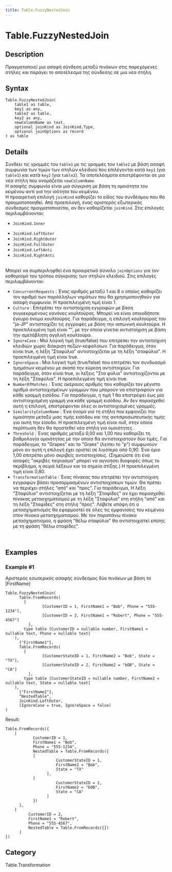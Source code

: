 ```yaml
---
title: Table.FuzzyNestedJoin
---
```


# Table.FuzzyNestedJoin


## Description

Πραγματοποιεί μια ασαφή σύνδεση μεταξύ πινάκων στις παρεχόμενες στήλες και παράγει το αποτέλεσμα της σύνδεσης σε μια νέα στήλη.


## Syntax

```powerquery
Table.FuzzyNestedJoin(
    table1 as table,
    key1 as any,
    table2 as table,
    key2 as any,
    newColumnName as text,
    optional joinKind as JoinKind.Type,
    optional joinOptions as record
) as table
```


## Details

Συνδέει τις γραμμές του <code>table1</code> με τις γραμμές του <code>table2</code> με βάση ασαφή συμφωνία των τιμών των στηλών κλειδιού που επιλέγονται κατά <code>key1</code> (για <code>table1</code>) και κατά <code>key2</code> (για <code>table2</code>). Τα αποτελέσματα επιστρέφονται σε μια νέα στήλη που ονομάζεται <code>newColumnName</code>.<br />Η ασαφής συμφωνία είναι μια σύγκριση με βάση τη ομοιότητα του κειμένου αντί για την ισότητα του κειμένου.<br />Η προαιρετική επιλογή <code>joinKind</code> καθορίζει το είδος του συνδέσμου που θα πραγματοποιηθεί. Από προεπιλογή, ένας αριστερός εξωτερικός σύνδεσμος πραγματοποιείται, αν δεν καθορίζεται <code>joinKind</code>. Στις επιλογές περιλαμβάνονται:    <ul><li><code>JoinKind.Inner</code></li>
<li><code>JoinKind.LeftOuter</code></li>
<li><code>JoinKind.RightOuter</code></li>
<li><code>JoinKind.FullOuter</code></li>
<li><code>JoinKind.LeftAnti</code></li>
<li><code>JoinKind.RightAnti</code></li>
</ul><br />Μπορεί να συμπεριληφθεί ένα προαιρετικό σύνολο <code>joinOptions</code> για τον καθορισμό του τρόπου σύγκρισης των στηλών κλειδιού. Στις επιλογές περιλαμβάνονται:    <ul><li><code>ConcurrentRequests</code> : Ένας αριθμός μεταξύ 1 και 8 ο οποίος καθορίζει τον αριθμό των παράλληλων νημάτων που θα χρησιμοποιηθούν για ασαφή συμφωνία. Η προεπιλεγμένη τιμή είναι 1.</li><li><code>Culture</code> : Επιτρέπει την αντιστοίχιση εγγραφών με βάση συγκεκριμένους κανόνες κουλτούρας. Μπορεί να είναι οποιοδήποτε έγκυρο όνομα κουλτούρας. Για παράδειγμα, η επιλογή κουλτούρας του &quot;ja-JP&quot; αντιστοιχίζει τις εγγραφές με βάση την ιαπωνική κουλτούρα. Η προεπιλεγμένη τιμή είναι &quot;&quot;, με την οποία γίνεται αντιστοίχιση με βάση την αμετάβλητη αγγλική κουλτούρα.</li><li><code>IgnoreCase</code> : Μια λογική τιμή (true/false) που επιτρέπει την αντιστοίχιση κλειδιών χωρίς διάκριση πεζών-κεφαλαίων. Για παράδειγμα, όταν είναι true, η λέξη &quot;Σταφύλια&quot; αντιστοιχίζεται με τη λέξη &quot;σταφύλια&quot;. Η προεπιλεγμένη τιμή είναι true.</li><li><code>IgnoreSpace</code> : Μια λογική τιμή (true/false) που επιτρέπει τον συνδυασμό τμημάτων κειμένου με σκοπό την εύρεση αντιστοιχιών. Για παράδειγμα, όταν είναι true, οι λέξεις &quot;Στα φύλια&quot; αντιστοιχίζονται με τη λέξη &quot;Σταφύλια&quot;. Η προεπιλεγμένη τιμή είναι true.</li><li><code>NumberOfMatches</code> : Ένας ακέραιος αριθμός που καθορίζει τον μέγιστο αριθμό αντιστοιχισμένων γραμμών που μπορούν να επιστραφούν για κάθε γραμμή εισόδου. Για παράδειγμα, η τιμή 1 θα επιστρέψει έως μία αντιστοιχισμένη γραμμή για κάθε γραμμή εισόδου. Αν δεν παρασχεθεί αυτή η επιλογή, επιστρέφονται όλες οι αντιστοιχισμένες γραμμές.</li><li><code>SimilarityColumnName</code> : Ένα όνομα για τη στήλη που εμφανίζει την ομοιότητα μεταξύ μιας τιμής εισόδου και της αντιπροσωπευτικής τιμής για αυτή την είσοδο. Η προεπιλεγμένη τιμή είναι null, στην οποία περίπτωση δεν θα προστεθεί νέα στήλη για ομοιότητες.</li><li><code>Threshold</code> : Ένας αριθμός μεταξύ 0,00 και 1,00 που καθορίζει τη βαθμολογία ομοιότητας με την οποία θα αντιστοιχιστούν δύο τιμές.    Για παράδειγμα, το &quot;Grapes&quot; και το &quot;Graes&quot; (λείπει το &quot;p&quot;) συμφωνούν μόνο αν αυτή η επιλογή έχει οριστεί σε λιγότερο από 0,90.    Ένα όριο 1,00 επιτρέπει μόνο ακριβείς αντιστοιχίσεις. (Σημειώστε ότι ένα ασαφές &quot;ακριβές ταίριασμα&quot; μπορεί να αγνοήσει διαφορές όπως το περίβλημα, η σειρά λέξεων και τα σημεία στίξης.)    Η προεπιλεγμένη τιμή είναι 0,80.</li><li><code>TransformationTable</code> : Ένας πίνακας που επιτρέπει την αντιστοίχιση εγγραφών βάσει προσαρμοσμένων αντιστοιχίσεων τιμών. Θα πρέπει να περιέχει στήλες &quot;από&quot; και &quot;προς&quot;. Για παράδειγμα, Η λέξη &quot;Σταφύλια&quot; αντιστοιχίζεται με τη λέξη &quot;Σταφίδες&quot; αν έχει παρασχεθεί πίνακας μετασχηματισμού με τη λέξη &quot;Σταφύλια&quot; στη στήλη &quot;από&quot; και τη λέξη &quot;Σταφίδες&quot; στη στήλη &quot;προς&quot;. Λάβετε υπόψη ότι ο μετασχηματισμός θα εφαρμοστεί σε όλες τις εμφανίσεις του κειμένου στον πίνακα μετασχηματισμού. Με τον παραπάνω πίνακα μετασχηματισμού, η φράση &quot;θέλω σταφύλια&quot; θα αντιστοιχιστεί επίσης με τη φράση &quot;θέλω σταφίδες&quot;.</li></ul><br />


## Examples

### Example #1 
Αριστερός εσωτερικός ασαφής σύνδεσμος δύο πινάκων με βάση το [FirstName]
```powerquery
Table.FuzzyNestedJoin(
	  Table.FromRecords(
        {
		        [CustomerID = 1, FirstName1 = "Bob", Phone = "555-1234"],
		        [CustomerID = 2, FirstName1 = "Robert", Phone = "555-4567"]
	      },
        type table [CustomerID = nullable number, FirstName1 = nullable text, Phone = nullable text]
    ),
	  {"FirstName1"},
	  Table.FromRecords(
        {
		        [CustomerStateID = 1, FirstName2 = "Bob", State = "TX"],
		        [CustomerStateID = 2, FirstName2 = "bOB", State = "CA"]
	      },
        type table [CustomerStateID = nullable number, FirstName2 = nullable text, State = nullable text]
    ),
	  {"FirstName2"},
	  "NestedTable",
	  JoinKind.LeftOuter,
	  [IgnoreCase = true, IgnoreSpace = false]
)
```

Result: 
```powerquery
Table.FromRecords({
    [
		    CustomerID = 1,
		    FirstName1 = "Bob",
		    Phone = "555-1234",
		    NestedTable = Table.FromRecords({
            [
				      CustomerStateID = 1,
				      FirstName2 = "Bob",
				      State = "TX"
			      ],
            [
				      CustomerStateID = 2,
				      FirstName2 = "bOB",
				      State = "CA"
			      ]
		    })
	  ],
    [
		  CustomerID = 2,
		  FirstName1 = "Robert",
		  Phone = "555-4567",
		  NestedTable = Table.FromRecords({})
	  ]
})
```




## Category
Table.Transformation
